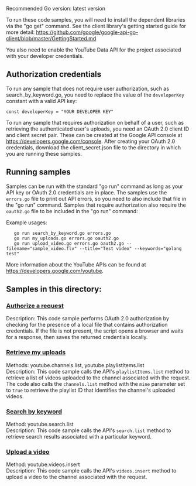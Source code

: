 Recommended Go version: latest version

To run these code samples, you will need to install the dependent libraries via
the "go get" command. See the client library's getting started guide for more detail:
https://github.com/google/google-api-go-client/blob/master/GettingStarted.md

You also need to enable the YouTube Data API for the project associated with your developer
credentials.

## Authorization credentials
To run any sample that does not require user authorization, such as search\_by\_keyword.go,
you need to replace the value of the `developerKey` constant with a valid API key:

```
const developerKey = "YOUR DEVELOPER KEY"
```

To run any sample that requires authorization on behalf of a user, such as retrieving the
authenticated user's uploads, you need an OAuth 2.0 client ID and client secret pair. These
can be created at the Google API console at https://developers.google.com/console. After
creating your OAuth 2.0 credentials, download the client\_secret.json file to the directory
in which you are running these samples.

## Running samples

Samples can be run with the standard "go run" command as long as your API key or OAuth 2.0
credentials are in place. The samples use the `errors.go` file to
print out API errors, so you need to also include that file in the "go run" command. Samples
that require authorization also require the `oauth2.go` file to be included in the
"go run" command:

Example usages:

```
   go run search_by_keyword.go errors.go
   go run my_uploads.go errors.go oauth2.go
   go run upload_video.go errors.go oauth2.go --filename="sample_video.flv" --title="Test video" --keywords="golang test"
```

More information about the YouTube APIs can be found at https://developers.google.com/youtube.

## Samples in this directory:

### [Authorize a request](/go/oauth2.go)

Description: This code sample performs OAuth 2.0 authorization by checking for the presence of a local file that
contains authorization credentials. If the file is not present, the script opens a browser and waits for a response,
then saves the returned credentials locally.

### [Retrieve my uploads](/go/my_uploads.go)

Methods: youtube.channels.list, youtube.playlistItems.list<br>
Description: This code sample calls the API's <code>playlistItems.list</code> method to retrieve a list of 
videos uploaded to the channel associated with the request. The code also calls the <code>channels.list</code> 
method with the <code>mine</code> parameter set to <code>true</code> to retrieve the playlist ID that identifies 
the channel's uploaded videos.

### [Search by keyword](/go/search_by_keyword.go)

Method: youtube.search.list<br>
Description: This code sample calls the API's <code>search.list</code> method to retrieve search results associated
with a particular keyword.

### [Upload a video](/go/upload_video.go)

Method: youtube.videos.insert<br>
Description: This code sample calls the API's <code>videos.insert</code> method to upload a video to the channel
associated with the request.
